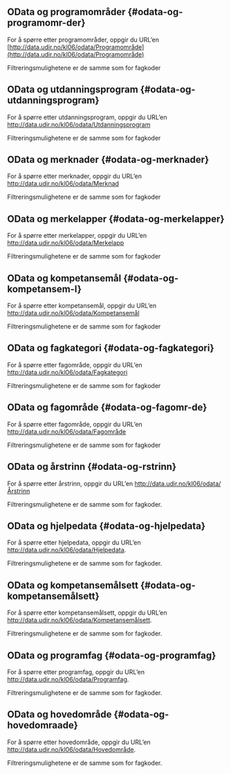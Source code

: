 ## OData og programområder {#odata-og-programomr-der}

For å spørre etter programområder, oppgir du URL’en [http://data.udir.no/kl06/odata/Programområde](http://data.udir.no/kl06/odata/Programområde)

Filtreringsmulighetene er de samme som for fagkoder

## OData og utdanningsprogram {#odata-og-utdanningsprogram}

For å spørre etter utdanningsprogram, oppgir du URL’en http://data.udir.no/kl06/odata/Utdanningsprogram

Filtreringsmulighetene er de samme som for fagkoder

## OData og merknader {#odata-og-merknader}

For å spørre etter merknader, oppgir du URL’en http://data.udir.no/kl06/odata/Merknad

Filtreringsmulighetene er de samme som for fagkoder

## OData og merkelapper {#odata-og-merkelapper}

For å spørre etter merkelapper, oppgir du URL’en http://data.udir.no/kl06/odata/Merkelapp

Filtreringsmulighetene er de samme som for fagkoder

## OData og kompetansemål {#odata-og-kompetansem-l}

For å spørre etter kompetansemål, oppgir du URL’en http://data.udir.no/kl06/odata/Kompetansemål

Filtreringsmulighetene er de samme som for fagkoder

## OData og fagkategori {#odata-og-fagkategori}

For å spørre etter fagområde, oppgir du URL’en http://data.udir.no/kl06/odata/Fagkategori

Filtreringsmulighetene er de samme som for fagkoder

## OData og fagområde {#odata-og-fagomr-de}

For å spørre etter fagområde, oppgir du URL’en http://data.udir.no/kl06/odata/Fagområde

Filtreringsmulighetene er de samme som for fagkoder

## OData og årstrinn {#odata-og-rstrinn}

For å spørre etter årstrinn, oppgir du URL’en http://data.udir.no/kl06/odata/Årstrinn

Filtreringsmulighetene er de samme som for fagkoder.

## OData og hjelpedata {#odata-og-hjelpedata}

For å spørre etter hjelpedata, oppgir du URL’en http://data.udir.no/kl06/odata/Hjelpedata.

Filtreringsmulighetene er de samme som for fagkoder.
## OData og kompetansemålsett {#odata-og-kompetansemålsett}

For å spørre etter kompetansemålsett, oppgir du URL’en http://data.udir.no/kl06/odata/Kompetansemålsett.

Filtreringsmulighetene er de samme som for fagkoder.

## OData og programfag {#odata-og-programfag}

For å spørre etter programfag, oppgir du URL’en http://data.udir.no/kl06/odata/Programfag.

Filtreringsmulighetene er de samme som for fagkoder.

## OData og hovedområde {#odata-og-hovedomraade}

For å spørre etter hovedområde, oppgir du URL’en http://data.udir.no/kl06/odata/Hovedområde.

Filtreringsmulighetene er de samme som for fagkoder.